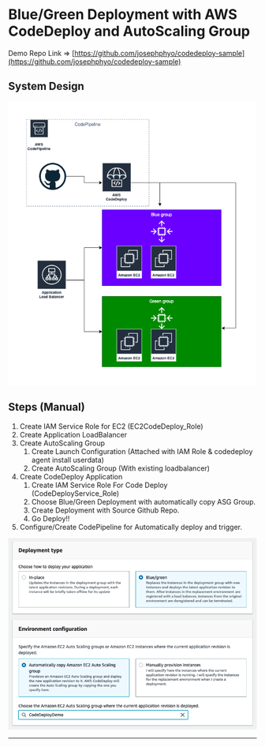 # Blue/Green Deployment with AWS CodeDeploy and AutoScaling Group

Demo Repo Link ⇒ [https://github.com/josephphyo/codedeploy-sample](https://github.com/josephphyo/codedeploy-sample)

## System Design

![Blue%20Green%20Deployment%20with%20AWS%20CodeDeploy%20and%20Auto%208332207ec1874769918d836448388da9/Green_Deployment_with_AWS_CodeDeploy_and_ASG.png](Blue%20Green%20Deployment%20with%20AWS%20CodeDeploy%20and%20Auto%208332207ec1874769918d836448388da9/Green_Deployment_with_AWS_CodeDeploy_and_ASG.png)

## Steps (Manual)

1. Create IAM Service Role for EC2 (EC2CodeDeploy_Role)
2. Create Application LoadBalancer
3. Create AutoScaling Group 
    1. Create Launch Configuration (Attached with IAM Role & codedeploy agent install userdata)
    2. Create AutoScaling Group (With existing loadbalancer)
4. Create CodeDeploy Application 
    1. Create IAM Service Role For Code Deploy (CodeDeployService_Role)
    2. Choose Blue/Green Deployment with automatically copy ASG Group.
    3. Create Deployment with Source Github Repo.
    4. Go Deploy!!
5. Configure/Create CodePipeline for Automatically deploy and trigger.

![Blue%20Green%20Deployment%20with%20AWS%20CodeDeploy%20and%20Auto%208332207ec1874769918d836448388da9/Screen_Shot_2021-07-08_at_5.18.35_PM.png](Blue%20Green%20Deployment%20with%20AWS%20CodeDeploy%20and%20Auto%208332207ec1874769918d836448388da9/Screen_Shot_2021-07-08_at_5.18.35_PM.png)

---